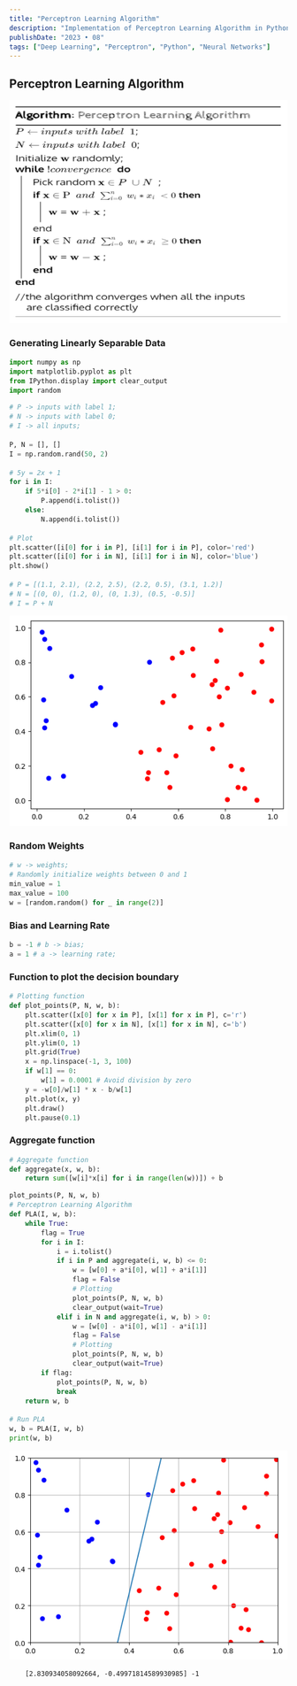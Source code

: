 ```yaml
---
title: "Perceptron Learning Algorithm"
description: "Implementation of Perceptron Learning Algorithm in Python"
publishDate: "2023 • 08"
tags: ["Deep Learning", "Perceptron", "Python", "Neural Networks"]
---
```


## Perceptron Learning Algorithm

![Alt text](./image.png)

### Generating Linearly Separable Data

```python
import numpy as np
import matplotlib.pyplot as plt
from IPython.display import clear_output
import random
```

```python
# P -> inputs with label 1;
# N -> inputs with label 0;
# I -> all inputs;

P, N = [], []
I = np.random.rand(50, 2)

# 5y = 2x + 1
for i in I:
    if 5*i[0] - 2*i[1] - 1 > 0:
        P.append(i.tolist())
    else:
        N.append(i.tolist())

# Plot
plt.scatter([i[0] for i in P], [i[1] for i in P], color='red')
plt.scatter([i[0] for i in N], [i[1] for i in N], color='blue')
plt.show()

# P = [(1.1, 2.1), (2.2, 2.5), (2.2, 0.5), (3.1, 1.2)]
# N = [(0, 0), (1.2, 0), (0, 1.3), (0.5, -0.5)]
# I = P + N
```

![](./perceptron-learning-alg_4_0.png)

### Random Weights

```python
# w -> weights;
# Randomly initialize weights between 0 and 1
min_value = 1
max_value = 100
w = [random.random() for _ in range(2)]
```

### Bias and Learning Rate

```python
b = -1 # b -> bias;
a = 1 # a -> learning rate;
```

### Function to plot the decision boundary

```python
# Plotting function
def plot_points(P, N, w, b):
    plt.scatter([x[0] for x in P], [x[1] for x in P], c='r')
    plt.scatter([x[0] for x in N], [x[1] for x in N], c='b')
    plt.xlim(0, 1)
    plt.ylim(0, 1)
    plt.grid(True)
    x = np.linspace(-1, 3, 100)
    if w[1] == 0:
        w[1] = 0.0001 # Avoid division by zero
    y = -w[0]/w[1] * x - b/w[1]
    plt.plot(x, y)
    plt.draw()
    plt.pause(0.1)

```

### Aggregate function

```python
# Aggregate function
def aggregate(x, w, b):
    return sum([w[i]*x[i] for i in range(len(w))]) + b
```

```python
plot_points(P, N, w, b)
# Perceptron Learning Algorithm
def PLA(I, w, b):
    while True:
        flag = True
        for i in I:
            i = i.tolist()
            if i in P and aggregate(i, w, b) <= 0:
                w = [w[0] + a*i[0], w[1] + a*i[1]]
                flag = False
                # Plotting
                plot_points(P, N, w, b)
                clear_output(wait=True)
            elif i in N and aggregate(i, w, b) > 0:
                w = [w[0] - a*i[0], w[1] - a*i[1]]
                flag = False
                # Plotting
                plot_points(P, N, w, b)
                clear_output(wait=True)
        if flag:
            plot_points(P, N, w, b)
            break
    return w, b

# Run PLA
w, b = PLA(I, w, b)
print(w, b)
```

![](./perceptron-learning-alg_13_0.png)

```text
    [2.830934058092664, -0.49971814589930985] -1
```
